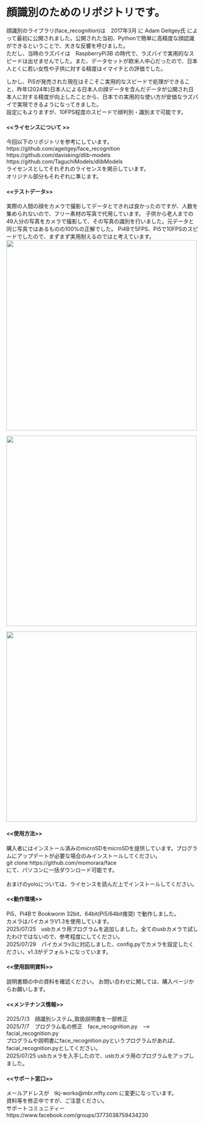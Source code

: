 # 顔識別のためのリポジトリです。


顔識別のライブラリ(face_recognition)は　2017年3月 に Adam Geitgey氏 によって最初に公開されました。公開された当初、Pythonで簡単に高精度な顔認識ができるということで、大きな反響を呼びました。<br>
ただし、当時のラズパイは　RaspberryPi3B の時代で、ラズパイで実用的なスピードは出せませんでした。また、データセットが欧米人中心だったので、日本人とくに若い女性や子供に対する精度はイマイチとの評価でした。<br>

しかし、Pi5が発売された現在はそこそこ実用的なスピードで処理ができること、昨年(2024年)日本人による日本人の顔データを含んだデータが公開され日本人に対する精度が向上したことから、日本での実用的な使い方が安価なラズパイで実現できるようになってきました。<br>
設定にもよりますが、10FPS程度のスピードで顔判別・識別まで可能です。<br>

<h4><<ライセンスについて >></h4>
今回以下のリポジトリを参考にしています。<br>
https://github.com/ageitgey/face_recognition<br>
https://github.com/davisking/dlib-models<br>
https://github.com/TaguchiModels/dlibModels<br>
ライセンスとしてそれぞれのライセンスを掲示しています。<br>
オリジナル部分もそれぞれに準じます。<br>

<h4><<テストデータ>></h4>
実際の人間の顔をカメラで撮影してデータとできれば良かったのですが、人数を集められないので、フリー素材の写真で代用しています。
子供から老人までの49人分の写真をカメラで撮影して、その写真の識別を行いました。元データと同じ写真ではあるものの100%の正解でした。
Pi4Bで5FPS、Pi5で10FPSのスピードでしたので、まずまず実用耐えるのではと考えています。<br>
<img src="https://github.com/user-attachments/assets/43bf156e-a373-4364-bb0b-c8b3c75f9627" width="500">
  
<img src="https://github.com/user-attachments/assets/0448c8f3-1af0-45bd-ae7c-10d20c7ac119" width="500"><br>

<img src="https://github.com/user-attachments/assets/a9ab521d-1e3d-46dc-916e-40e94d80da74" width="500"><br>

<h4><<使用方法>></h4>
購入者にはインストール済みのmicroSDをmicroSDを提供しています。プログラムにアップデートが必要な場合のみインストールしてください。<br>
git clone https://github.com/momorara/face<br>
にて、パソコンに一括ダウンロード可能です。<br>
<br>
おまけのyoloについては、ライセンスを読んだ上でインストールしてください。<br>


<h4><<動作環境>></h4>
Pi5、Pi4Bで Bookworm 32bit、64bit(Pi5/64bit推奨) で動作しました。<br>
カメラはパイカメラV1.3を使用しています。<br>
2025/07/25　usbカメラ用プログラムを追加しました。全てのusbカメラで試したわけではないので、参考程度にしてください。<br>
2025/07/29　パイカメラv3に対応しました、config.pyでカメラを設定したください。v1.3がデフォルトになっています。<br>

<h4><<使用説明資料>></h4>
説明書類の中の資料を確認ください。
お問い合わせに関しては、購入ページからお願いします。　

<h4><<メンテナンス情報>></h4>
2025/7/3　顔識別システム_取扱説明書を一部修正<br>
2025/7/7　プログラム名の修正　face_recognition.py　--> facial_recognition.py<br>
プログラムや説明書にface_recognition.pyというプログラムがあれば、facial_recognition.pyとしてください。<br>
2025/07/25 usbカメラを入手したので、usbカメラ用のプログラムをアップしました。<br>

<h4><<サポート窓口>></h4>
  メールアドレスが　tkj-works@mbr.nifty.com に変更になっています。<br>
  資料等を修正中ですが、ご注意ください。<br>
  サポートコミュニティー　https://www.facebook.com/groups/3773038759434230<br>
